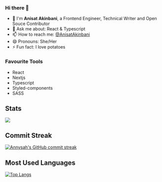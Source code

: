 ### Hi there 👋 

<!--
**Annysah/Annysah** is a ✨ _special_ ✨ repository because its `README.md` (this file) appears on your GitHub profile.

Here are some ideas to get you started:

- 🔭 I’m currently working on ...
- 🌱 I’m currently learning ...
- 👯 I’m looking to collaborate on ...
- 🤔 I’m looking for help with ...
- 💬 Ask me about ...
- 📫 How to reach me: ...
- 😄 Pronouns: ...
- ⚡ Fun fact: ...
-->
- 🌱 I'm **Anisat Akinbani**, a Frontend Engineer, Technical Writer and Open Souce Contributor
- 💬 Ask me about: React & Typescript
- 📫 How to reach me: [@AnisatAkinbani](https://twitter.com/AnisatAkinbani)
- 😄 Pronouns: She/Her
- ⚡ Fun fact: I love potatoes

### Favourite Tools
- React
- Nextjs 
- Typescript 
- Styled-components 
- SASS

## Stats
<img 
   src="https://github-readme-stats.vercel.app/api?username=annysah&show_icons=true&theme=tokyonight" 
/>

## Commit Streak
[![Annysah's GitHub commit streak](https://github-readme-streak-stats.herokuapp.com/?user=Annysah&theme=tokyonight&fire=FFA500&ring=FFA500)](https://git.io/streak-stats)
    
## Most Used Languages
[![Top Langs](https://github-readme-stats.vercel.app/api/top-langs/?username=Annysah&layout=compact&theme=tokyonight)](https://github.com/anuraghazra/github-readme-stats)
